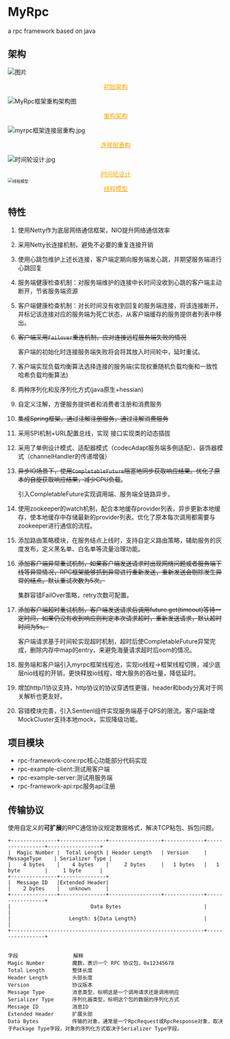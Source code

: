 # MyRpc
a rpc framework based on java

## 架构
![图片](./总体架构.jpg)
<center style="font-size:14px;color:orange;text-decoration:underline">初始架构</center> 


![MyRpc框架重构架构图](./MyRpc框架重构.jpg)
<center style="font-size:14px;color:orange;text-decoration:underline">重构架构</center> 

  ![myrpc框架连接层重构.jpg](myrpc%E6%A1%86%E6%9E%B6%E8%BF%9E%E6%8E%A5%E5%B1%82%E9%87%8D%E6%9E%84.jpg)
<center style="font-size:14px;color:orange;text-decoration:underline">连接层重构</center> 

  ![时间轮设计.jpg](%E6%97%B6%E9%97%B4%E8%BD%AE%E8%AE%BE%E8%AE%A1.jpg)
<center style="font-size:14px;color:orange;text-decoration:underline">时间轮设计</center> 

<img src="线程模型.jpg" alt="线程模型" style="zoom:67%;" />

<center style="font-size:14px;color:orange;text-decoration:underline">线程模型</center> 

## 特性

1. 使用Netty作为底层网络通信框架，NIO提升网络通信效率

2. 采用Netty长连接机制，避免不必要的重复连接开销

3. 使用心跳包维护上述长连接，客户端定期向服务端发心跳，并期望服务端进行心跳回复

4. 服务端健康检查机制：对服务端维护的连接中长时间没收到心跳的客户端主动断开，节省服务端资源

5. 客户端健康检查机制：对长时间没有收到回复的服务端连接，将该连接断开，并标记该连接对应的服务端为死亡状态，从客户端缓存的服务提供者列表中移出。

6. ~~客户端采用`Failover`重连机制，应对连接远程服务端失败的情况~~

   客户端的初始化时连接服务端失败将会将其放入时间轮中，延时重试。

7. 客户端实现负载均衡算法选择连接的服务端(实现权重随机负载均衡和一致性哈希负载均衡算法)

8. 两种序列化和反序列化方式(java原生+hessian)

9. 自定义注解，方便服务提供者和消费者注册和消费服务

10. ~~集成Spring框架，通过注解注册服务，通过注解消费服务~~

11. 采用SPI机制+URL配置总线，实现 接口实现类的动态插拔

12. 采用了单例设计模式、适配器模式（codecAdapt服务端多例适配）、装饰器模式（channelHandler的传递增强）

13. ~~异步IO场景下，使用`CompletableFuture`阻塞地同步获取响应结果。优化了原本的自旋获取响应结果，减少CPU负载~~。

    引入CompletableFuture实现调用端、服务端全链路异步。

14. 使用zookeeper的watch机制，配合本地缓存provider列表，异步更新本地缓存，使本地缓存中存储最新的provider列表。优化了原本每次调用都需要与zookeeper进行通信的流程。

15. 添加路由策略模块，在服务结点上线时，支持自定义路由策略，辅助服务的灰度发布，定义黑名单、白名单等流量治理功能。

16. ~~添加客户端异常重试机制，如果客户端发送请求时出现网络问题或者服务端下线等异常情况，RPC框架能够抓到异常进行重新发送，重新发送会剔除发生异常的结点。默认重试次数为5次。~~

    集群容错FailOver策略，retry次数可配置。

17. ~~添加客户端超时重试机制，客户端发送请求后调用future.get(timeout)等待一定时间，如果仍没有收到响应则判定本次请求超时，重新发送请求，默认超时时间为5s。~~

    客户端请求基于时间轮实现超时机制，超时后使CompletableFuture异常完成，删除内存中map的entry，来避免海量请求超时后oom的情况。

18. 服务端和客户端引入myrpc框架线程池，实现io线程->框架线程切换，减少底层nio线程的开销，更快释放io线程，增大服务的吞吐量，降低延时。

19. 增加http/1协议支持，http协议的协议穿透性更强，header和body分离对于网关解析也更友好。

20. 容错模块完善，引入Sentienl组件实现服务端基于QPS的限流。客户端新增MockCluster支持本地mock，实现降级功能。

## 项目模块

- rpc-framework-core:rpc核心功能部分代码实现
- rpc-example-client:测试用客户端
- rpc-example-server:测试用服务端
- rpc-framework-api:rpc服务api注册

## 传输协议

使用自定义的**可扩展**的RPC通信协议规定数据格式，解决TCP粘包、拆包问题。 

```
+---------------+---------------+-----------------+-------------+-----------------+-----------------+
|  Magic Number |  Total Length | Header Length   | Version     |  MessageType	  |	Serializer Type	|
|    4 bytes    |    4 bytes    |     2 bytes     |   1 bytes   |	1 byte		  |		1 byte		|
+---------------+---------------+
|  Message ID   |Extended Header|
|    2 bytes    |   unknown    	|
+---------------+---------------+-----------------+-------------+-----------------+
|                          Data Bytes                           |				  |
|                   Length: ${Data Length}                      |				  |
+---------------------------------------------------------------+-----------------+
```
```

字段					解释
Magic Number		 魔数，表识一个 RPC 协议包，0x12345678
Total Length         整体长度
Header Length        头部长度
Version   			 协议版本
Message Type		 消息类型，标明这是一个调用请求还是调用响应
Serializer Type		 序列化器类型，标明这个包的数据的序列化方式
Message ID			 消息ID
Extended Header		 扩展头部
Data Bytes			 传输的对象，通常是一个RpcRequest或RpcResponse对象，取决于Package Type字段，对象的序列化方式取决于Serializer Type字段。
```